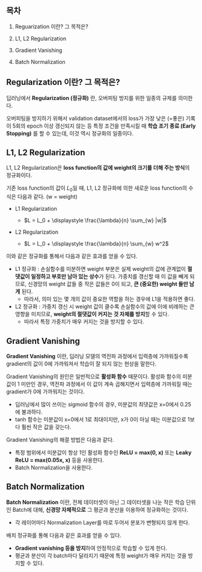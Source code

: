 ## 목차
1. Reguarization 이란? 그 목적은?

2. L1, L2 Regularization

3. Gradient Vanishing

4. Batch Normalization

## Regularization 이란? 그 목적은?
딥러닝에서 **Regularization (정규화)** 란, 오버피팅 방지를 위한 일종의 규제를 의미한다.

오버피팅을 방지하기 위해서 validation dataset에서의 loss가 가장 낮은 (=좋은) 기록이 5회의 epoch 이상 갱신되지 않는 등 특정 조건을 만족시킬 때 **학습 조기 종료 (Early Stopping)** 를 할 수 있는데, 이것 역시 정규화의 일종이다.

## L1, L2 Regularization
L1, L2 Regularization은 **loss function의 값에 weight의 크기를 더해 주는 방식**의 정규화이다.

기존 loss function의 값이 $L_0$일 때, L1, L2 정규화에 의한 새로운 loss function의 수식은 다음과 같다. (w = weight)

* L1 Regularization
  * $L = L_0 + \displaystyle \frac{\lambda}{n} \sum_{w} |w|$

* L2 Regularization
  * $L = L_0 + \displaystyle \frac{\lambda}{n} \sum_{w} w^2$

이와 같은 정규화를 통해서 다음과 같은 효과를 얻을 수 있다.
* L1 정규화 : 손실함수를 미분하면 weight 부분은 실제 weight의 값에 관계없이 **절댓값이 일정하고 부호만 남아 있는 상수**가 된다. 가중치를 갱신할 때 이 값을 빼게 되므로, 신경망의 weight 값들 중 작은 값들은 0이 되고, **큰 (중요한) weight 들만 남게** 된다.
  * 따라서, 의미 있는 몇 개의 값이 중요한 역할을 하는 경우에 L1을 적용하면 좋다.
* L2 정규화 : 가중치 갱신 시 weight 값이 클수록 손실함수의 값에 이에 비례하는 큰 영향을 미치므로, **weight의 절댓값이 커지는 것 자체를 방지**할 수 있다.
  * 따라서 특정 가중치가 매우 커지는 것을 방지할 수 있다. 

## Gradient Vanishing
**Gradient Vanishing** 이란, 딥러닝 모델의 역전파 과정에서 입력층에 가까워질수록 gradient의 값이 0에 가까워져서 학습이 잘 되지 않는 현상을 말한다.

Gradient Vanishing의 원인은 일반적으로 **활성화 함수** 때문이다. 활성화 함수의 미분값이 1 미만인 경우, 역전파 과정에서 이 값이 계속 곱해지면서 입력층에 가까워질 때는 gradient가 0에 가까워지는 것이다.
* 딥러닝에서 많이 쓰이는 sigmoid 함수의 경우, 미분값의 최댓값은 x=0에서 0.25에 불과하다.
* tanh 함수는 미분값이 x=0에서 1로 최대이지만, x가 0이 아닐 때는 미분값으로 1보다 훨씬 작은 값을 갖는다.

Gradient Vanishing의 해결 방법은 다음과 같다.
* 특정 범위에서 미분값이 항상 1인 활성화 함수인 **ReLU = max(0, x)** 또는 **Leaky ReLU = max(0.05x, x)** 등을 사용한다.
* Batch Normalization을 사용한다.

## Batch Normalization
**Batch Normalization** 이란, 전체 데이터셋이 아닌 그 데이터셋을 나눈 작은 학습 단위인 Batch에 대해, **신경망 자체적으로** 그 평균과 분산을 이용하여 정규화하는 것이다.
* 각 레이어마다 Normalization Layer를 따로 두어서 분포가 변형되지 않게 한다.

배치 정규화를 통해 다음과 같은 효과를 얻을 수 있다.
* **Gradient vanishing 등을 방지**하여 안정적으로 학습할 수 있게 한다.
* 평균과 분산이 각 batch마다 달라지기 때문에 특정 weight가 매우 커지는 것을 방지할 수 있다.
